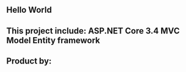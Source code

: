 ﻿Hello World
----------------------------
This project include:
ASP.NET Core 3.4
MVC Model
Entity framework
------------------------------
Product by:
---------------------------
